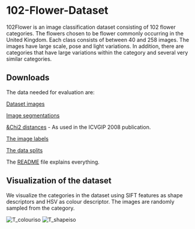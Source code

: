 # 102-Flower-Dataset
102Flower is an image classification dataset consisting of 102 flower categories. The flowers chosen to be flower commonly occurring in the United Kingdom. Each class consists of between 40 and 258 images.
The images have large scale, pose and light variations. In addition, there are categories that have large variations within the category and several very similar categories.


## Downloads
The data needed for evaluation are:

[Dataset images](https://www.robots.ox.ac.uk/~vgg/data/flowers/102/102flowers.tgz)

[Image segmentations](https://www.robots.ox.ac.uk/~vgg/data/flowers/102/102segmentations.tgz)

[&Chi2 distances](https://www.robots.ox.ac.uk/~vgg/data/flowers/102/distancematrices102.mat) - As used in the ICVGIP 2008 publication.

[The image labels](https://www.robots.ox.ac.uk/~vgg/data/flowers/102/imagelabels.mat)

[The data splits](https://www.robots.ox.ac.uk/~vgg/data/flowers/102/setid.mat)

The [README](https://thor.robots.ox.ac.uk/flowers/102/README.txt) file explains everything.


## Visualization of the dataset
We visualize the categories in the dataset using SIFT features as shape descriptors and HSV as colour descriptor. The images are randomly sampled from the category.

![T_colouriso](https://github.com/user-attachments/assets/0d8d53d0-9317-421e-9f02-61c5ede954de)
                                     ![T_shapeiso](https://github.com/user-attachments/assets/078f70b0-bf8a-49c4-ac8a-695a29eb7c39)

